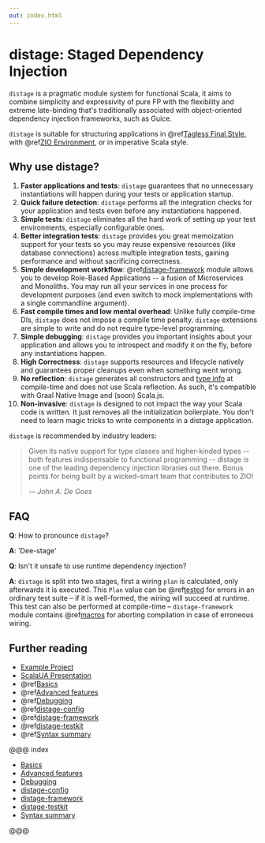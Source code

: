 ```yaml
---
out: index.html
---
```


distage: Staged Dependency Injection
====================================

`distage` is a pragmatic module system for functional Scala, it aims to combine simplicity and expressivity of pure FP
with the flexibility and extreme late-binding that's traditionally associated with object-oriented dependency injection frameworks, such as Guice.

`distage` is suitable for structuring applications in @ref[Tagless Final Style](basics.md#tagless-final-style),
with @ref[ZIO Environment](basics.md#auto-traits), or in imperative Scala style.

Why use distage?
-------------------

1. **Faster applications and tests**:
    `distage` guarantees that no unnecessary instantiations will happen during your tests or application startup.
2. **Quick failure detection**:
    `distage` performs all the integration checks for your application and tests even before any instantiations happened.    
3. **Simple tests**:
    `distage` eliminates all the hard work of setting up your test environments, especially configurable ones.
4. **Better integration tests**:
    `distage` provides you great memoization support for your tests so you may reuse expensive resources (like database connections) across multiple
    integration tests, gaining performance and without sacrificing correctness.
5. **Simple development workflow**:
    @ref[distage-framework](distage-framework.md) module allows you to develop Role-Based Applications -- a fusion of Microservices and Monoliths.
     You may run all your services in one process for development purposes (and even switch to mock implementations with a single commandline argument).
6. **Fast compile times and low mental overhead**:
    Unlike fully compile-time DIs, `distage` does not impose a compile time penalty.
    `distage` extensions are simple to write and do not require type-level programming.
7. **Simple debugging**:
    `distage` provides you important insights about your application and allows you to introspect and modify it on the fly, 
    before any instantiations happen.
8. **High Correctness**:
    `distage` supports resources and lifecycle natively and guarantees proper cleanups even when something went wrong.
9. **No reflection**:
    `distage` generates all constructors and [type info](https://blog.7mind.io/lightweight-reflection.html) at compile-time and does not use Scala reflection.
    As such, it's compatible with Graal Native Image and (soon) Scala.js.
10. **Non-invasive**:
    `distage` is designed to not impact the way your Scala code is written. 
    It just removes all the initialization boilerplate.
    You don't need to learn magic tricks to write components in a distage application.

`distage` is recommended by industry leaders:

> Given its native support for type classes and higher-kinded types -- both features indispensable to functional programming -- distage is one of the leading dependency injection libraries out there. Bonus points for being built by a wicked-smart team that contributes to ZIO! 
> 
> -– *John A. De Goes*

FAQ
---

**Q**: How to pronounce `distage`?

**A**: 'Dee-stage'

**Q**: Isn't it unsafe to use runtime dependency injection?

**A**: `distage` is split into two stages, first a wiring `plan` is calculated, only afterwards it is executed. This `Plan`
value can be @ref[tested](debugging.md#testing-plans) for errors in an ordinary test suite – if it is well-formed, the wiring
will succeed at runtime. This test can also be performed at compile-time – `distage-framework` module contains
@ref[macros](distage-framework.md#compile-time-checks) for aborting compilation in case of erroneous wiring.

Further reading
---------------

- [Example Project](https://github.com/7mind/distage-livecode)
- [ScalaUA Presentation](https://www.slideshare.net/7mind/scalaua-distage-staged-dependency-injection)
- @ref[Basics](basics.md)
- @ref[Advanced features](advanced-features.md)
- @ref[Debugging](debugging.md)
- @ref[distage-config](distage-config.md)
- @ref[distage-framework](distage-framework.md)
- @ref[distage-testkit](distage-testkit.md)
- @ref[Syntax summary](reference.md)

@@@ index

* [Basics](basics.md)
* [Advanced features](advanced-features.md)
* [Debugging](debugging.md)
* [distage-config](distage-config.md)
* [distage-framework](distage-framework.md)
* [distage-testkit](distage-testkit.md)
* [Syntax summary](reference.md)

@@@
